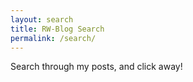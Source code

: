 ```yaml
---
layout: search
title: RW-Blog Search
permalink: /search/
---
```

Search through my posts, and click away!